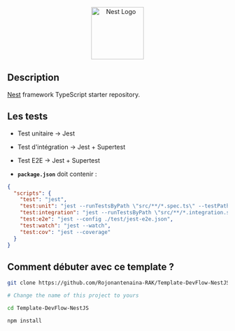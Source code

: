 <p align="center">
  <a href="http://nestjs.com/" target="blank"><img src="https://nestjs.com/img/logo-small.svg" width="120" alt="Nest Logo" /></a>
</p>

[circleci-image]: https://img.shields.io/circleci/build/github/nestjs/nest/master?token=abc123def456
[circleci-url]: https://circleci.com/gh/nestjs/nest

## Description

[Nest](https://github.com/nestjs/nest) framework TypeScript starter repository.

## Les tests
- Test unitaire → Jest
- Test d'intégration → Jest + Supertest
- Test E2E → Jest + Supertest

- **`package.json`** doit contenir :
```json
{
  "scripts": {
    "test": "jest",
    "test:unit": "jest --runTestsByPath \"src/**/*.spec.ts\" --testPathIgnorePatterns=e2e",
    "test:integration": "jest --runTestsByPath \"src/**/*.integration.spec.ts\"",
    "test:e2e": "jest --config ./test/jest-e2e.json",
    "test:watch": "jest --watch",
    "test:cov": "jest --coverage"
  }
}
```

## Comment débuter avec ce template ?
```bash
git clone https://github.com/Rojonantenaina-RAK/Template-DevFlow-NestJS

# Change the name of this project to yours

cd Template-DevFlow-NestJS

npm install
```